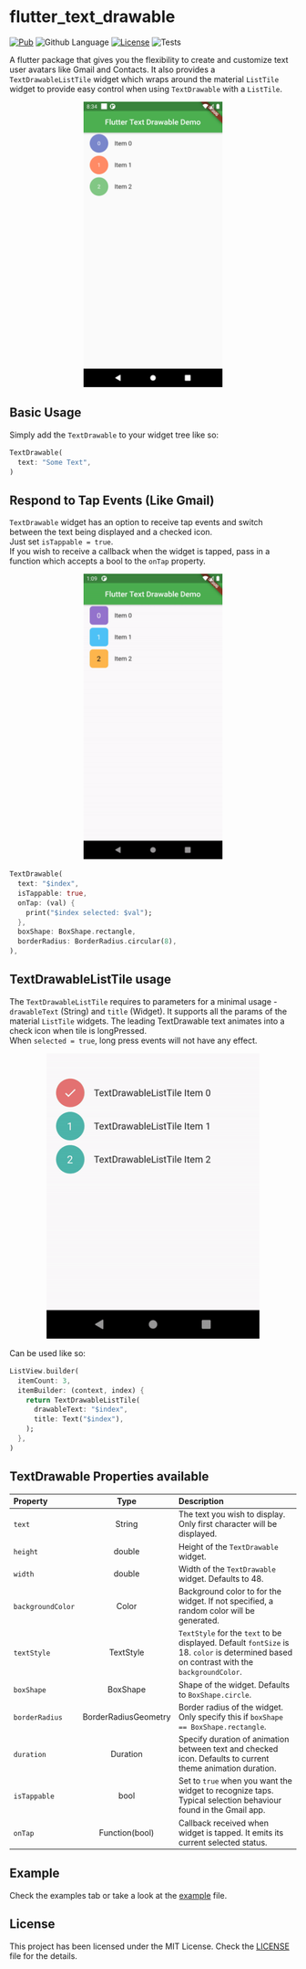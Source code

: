 # flutter_text_drawable
[![Pub](https://img.shields.io/pub/v/flutter_text_drawable.svg?style=flat-square&logo=dart&logoColor=white&color=blue)](https://pub.dev/packages/flutter_text_drawable)
![Github Language](https://img.shields.io/github/languages/top/Akora-IngDKB/show_hide_fab?style=flat-square)
[![License](https://img.shields.io/badge/license-MIT-purple.svg?style=flat-square)](LICENSE)
![Tests](https://github.com/Akora-IngDKB/flutter_text_drawable/workflows/Tests/badge.svg?style=flat-square)

A flutter package that gives you the flexibility to create and customize text user avatars like Gmail and Contacts. It also provides a `TextDrawableListTile` widget which wraps around the material `ListTile` widget to provide easy control when using `TextDrawable` with a `ListTile`.

<p align="center">  
<img src="https://raw.githubusercontent.com/Akora-IngDKB/flutter_text_drawable/master/assets/shot1.png" height=500em><br />  
</p>

## Basic Usage
Simply add the ```TextDrawable``` to your widget tree like so:
```dart
TextDrawable(
  text: "Some Text",
)
```

## Respond to Tap Events (Like Gmail)
`TextDrawable` widget has an option to receive tap events and switch between the text being displayed and a checked icon.  
Just set `isTappable = true`.  
If you wish to receive a callback when the widget is tapped, pass in a function which accepts a bool to the `onTap` property.  
<p align="center">  
<img src="https://raw.githubusercontent.com/Akora-IngDKB/flutter_text_drawable/master/assets/shot2.gif" height=500em><br />  
</p>

```dart
TextDrawable(
  text: "$index",
  isTappable: true,
  onTap: (val) {
    print("$index selected: $val");
  },
  boxShape: BoxShape.rectangle,
  borderRadius: BorderRadius.circular(8),
),

```


## TextDrawableListTile usage
The `TextDrawableListTile` requires to parameters for a minimal usage - `drawableText` (String) and `title` (Widget). It supports all the params of the material `ListTile` widgets. The leading TextDrawable text animates into a check icon when tile is longPressed.  
When `selected = true`, long press events will not have any effect.  
<p align="center">  
<img src="https://raw.githubusercontent.com/Akora-IngDKB/flutter_text_drawable/master/assets/shot3.gif" height=500em><br />  
</p>
Can be used like so: 
 
```dart
ListView.builder(
  itemCount: 3,
  itemBuilder: (context, index) {
    return TextDrawableListTile(
      drawableText: "$index",
      title: Text("$index"),
    );
  },
)
``` 


## TextDrawable Properties available
| Property | Type | Description |
| :--- | :---: | :--- |
| `text` | String | The text you wish to display. Only first character will be displayed. |
| `height` | double | Height of the `TextDrawable` widget. |
| `width` | double | Width of the `TextDrawable` widget. Defaults to 48. |
| `backgroundColor` | Color | Background color to for the widget. If not specified, a random color will be generated. |
| `textStyle` | TextStyle| `TextStyle` for the `text` to be displayed. Default `fontSize` is 18. `color` is determined based on contrast with the `backgroundColor`. |
| `boxShape` | BoxShape | Shape of the widget. Defaults to `BoxShape.circle`. |
| `borderRadius` | BorderRadiusGeometry | Border radius of the widget. Only specify this if `boxShape == BoxShape.rectangle`. |
| `duration` | Duration | Specify duration of animation between text and checked icon. Defaults to current theme animation duration. |
| `isTappable` | bool | Set to `true` when you want the widget to recognize taps. Typical selection behaviour found in the Gmail app. |
| `onTap` | Function(bool) | Callback received when widget is tapped. It emits its current selected status. |


## Example
Check the examples tab or take a look at the [example](https://github.com/Akora-IngDKB/flutter_text_drawable/blob/master/example/lib/main.dart) file.


## License
This project has been licensed under the MIT License. Check the [LICENSE](LICENSE) file for the details.